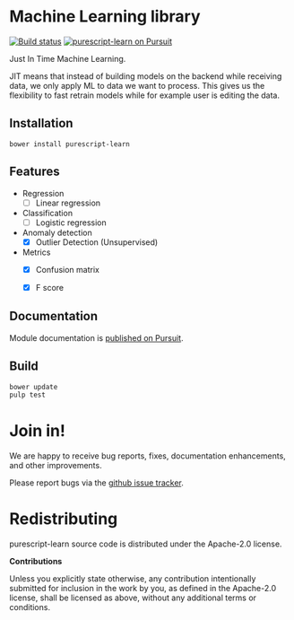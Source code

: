 # Machine Learning library

[![Build status](https://travis-ci.org/carldata/purescript-learn.svg?branch=master)](https://travis-ci.org/carldata/purescript-learn)
<a href="https://pursuit.purescript.org/packages/purescript-learn">
  <img src="https://pursuit.purescript.org/packages/purescript-learn/badge"
       alt="purescript-learn on Pursuit">
  </img>
</a>

Just In Time Machine Learning. 

JIT means that instead of building models on the backend while receiving data, we only apply ML to data we want to process. 
This gives us the flexibility to fast retrain models while for example user is editing the data.



## Installation

```
bower install purescript-learn
```

## Features

  * Regression
    * [ ] Linear regression
  * Classification
    * [ ] Logistic regression
  * Anomaly detection
    * [x] Outlier Detection (Unsupervised)
  * Metrics
    * [x] Confusion matrix
    * [x] F score


## Documentation

Module documentation is [published on Pursuit](http://pursuit.purescript.org/packages/purescript-learn).


## Build

```bash
bower update
pulp test
```


# Join in!

We are happy to receive bug reports, fixes, documentation enhancements,
and other improvements.

Please report bugs via the
[github issue tracker](http://github.com/carldata/learn/issues).


# Redistributing

purescript-learn source code is distributed under the Apache-2.0 license.

**Contributions**

Unless you explicitly state otherwise, any contribution intentionally submitted
for inclusion in the work by you, as defined in the Apache-2.0 license, shall be
licensed as above, without any additional terms or conditions.
